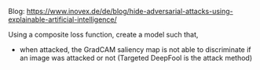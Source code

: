Blog: https://www.inovex.de/de/blog/hide-adversarial-attacks-using-explainable-artificial-intelligence/

Using a composite loss function, create a model such that,
* when attacked, the GradCAM saliency map is not able to discriminate if an image was attacked or not (Targeted DeepFool is the attack method)

